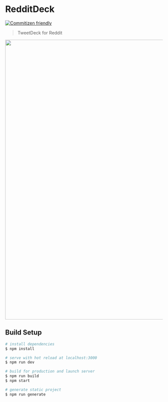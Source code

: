 # RedditDeck

[![Commitizen friendly](https://img.shields.io/badge/commitizen-friendly-brightgreen.svg)](http://commitizen.github.io/cz-cli/)

> TweetDeck for Reddit

<img src="redditdeck.gif" width="895">

## Build Setup

```bash
# install dependencies
$ npm install

# serve with hot reload at localhost:3000
$ npm run dev

# build for production and launch server
$ npm run build
$ npm start

# generate static project
$ npm run generate
```
